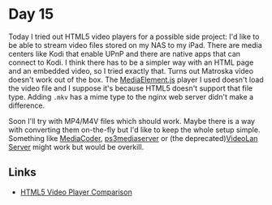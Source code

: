 # Day 15

Today I tried out HTML5 video players for a possible side project: I'd like to be able to stream video files stored on my NAS to my iPad. There are media centers like Kodi that enable UPnP and there are native apps that can connect to Kodi. I think there has to be a simpler way with an HTML page and an embedded video, so I tried exactly that. Turns out Matroska video doesn't work out of the box. The [MediaElement.js](http://mediaelementjs.com) player I used doesn't load the video file and I suppose it's because HTML5 doesn't support that file type. Adding `.mkv` has a mime type to the nginx web server didn't make a difference.

Soon I'll try with MP4/M4V files which should work. Maybe there is a way with converting them on-the-fly but I'd like to keep the whole setup simple. Something like [MediaCoder](http://www.mediacoderhq.com/), [ps3mediaserver](http://www.ps3mediaserver.org) or (the deprecated)[VideoLan Server](https://www.videolan.org/developers/vls.html) might work but would be overkill.

## Links

* [HTML5 Video Player Comparison](http://praegnanz.de/html5video/) 